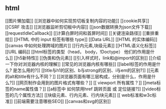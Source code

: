 ## html

[[图片懒加载]]
[[浏览器中如何实现剪切板复制内容的功能]]
[[cookie共享]]
[[CSRF 攻击]]
[[浏览器监听剪切板中内容]]
[[json数据转换为json文件下载]]
[[requestIdleCallback]]
[[计算白屏时间和首屏时间]]
[[关键渲染路径]]
[[重排重绘]]
[[HTML 中的 input 标签有哪些 type]]
[[Data URL]]
[[HTML 的实体编码]]
[[canvas 中如何处理跨域的图片]]
[[行内元素,块级元素]]
[[HTML语义化标签]]
[[URL 编码]]
[[html标签的类型（head， body，!Doctype） 他们的作用是什么]]
[[h5新特性]]
[[伪类和伪元素]]
[[引入样式时，link和@import的区别]]
[[介绍一下你对浏览器内核的理解]]
[[常见的浏览器内核有哪些]]
[[label标签的作用是什么? 是怎么用的?]]
[[title与h1的区别、b与strong的区别、i与em的区别?]]
[[元素的alt和title有什么不同？]]
[[浏览器页面有哪三层构成，分别是什么，作用是什么?]]
[[网页制作会用到的图片格式有哪些？]]
[[ viewport 所有属性？]]
[[meta标签的name属性值？]]
[[a标签中 如何禁用href 跳转页面 或 定位链接?]]
[[video标签的几个属性方法]]
[[块级元素、行内元素、行内块元素]]
[[ web标准和w3c标准]]
[[前端需要注意哪些SEO]]
[[canvas和svg的区别]]

